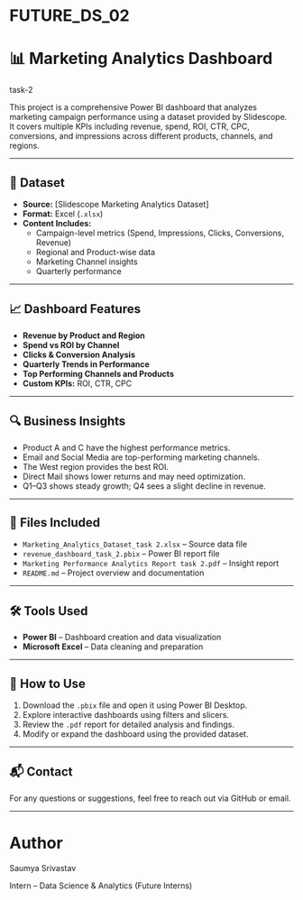 # FUTURE_DS_02
# 📊 Marketing Analytics Dashboard
task-2

This project is a comprehensive Power BI dashboard that analyzes marketing campaign performance using a dataset provided by Slidescope. It covers multiple KPIs including revenue, spend, ROI, CTR, CPC, conversions, and impressions across different products, channels, and regions.

---

## 📁 Dataset
- **Source:** [Slidescope Marketing Analytics Dataset]
- **Format:** Excel (`.xlsx`)
- **Content Includes:**
  - Campaign-level metrics (Spend, Impressions, Clicks, Conversions, Revenue)
  - Regional and Product-wise data
  - Marketing Channel insights
  - Quarterly performance

---

## 📈 Dashboard Features

- **Revenue by Product and Region**
- **Spend vs ROI by Channel**
- **Clicks & Conversion Analysis**
- **Quarterly Trends in Performance**
- **Top Performing Channels and Products**
- **Custom KPIs:** ROI, CTR, CPC

---

## 🔍 Business Insights

- Product A and C have the highest performance metrics.
- Email and Social Media are top-performing marketing channels.
- The West region provides the best ROI.
- Direct Mail shows lower returns and may need optimization.
- Q1–Q3 shows steady growth; Q4 sees a slight decline in revenue.

---

## 📑 Files Included

- `Marketing_Analytics_Dataset_task 2.xlsx` – Source data file
- `revenue_dashboard_task_2.pbix` – Power BI report file
- `Marketing Performance Analytics Report task 2.pdf` – Insight report
- `README.md` – Project overview and documentation

---

## 🛠 Tools Used

- **Power BI** – Dashboard creation and data visualization
- **Microsoft Excel** – Data cleaning and preparation

---

## 📌 How to Use

1. Download the `.pbix` file and open it using Power BI Desktop.
2. Explore interactive dashboards using filters and slicers.
3. Review the `.pdf` report for detailed analysis and findings.
4. Modify or expand the dashboard using the provided dataset.

---

## 📬 Contact

For any questions or suggestions, feel free to reach out via GitHub or email.

---


# Author
Saumya Srivastav

Intern – Data Science & Analytics (Future Interns)

